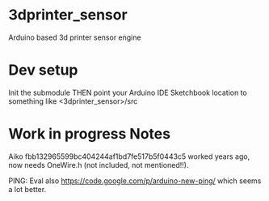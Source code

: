 3dprinter_sensor
================

Arduino based 3d printer sensor engine

Dev setup
=============
Init the submodule THEN point your Arduino IDE Sketchbook location to something like
<3dprinter_sensor>/src


Work in progress Notes 
===========================
Aiko fbb132965599bc404244af1bd7fe517b5f0443c5
worked years ago, now needs OneWire.h (not included, not mentioned!!).


PING: Eval also
https://code.google.com/p/arduino-new-ping/
which seems a lot better.


